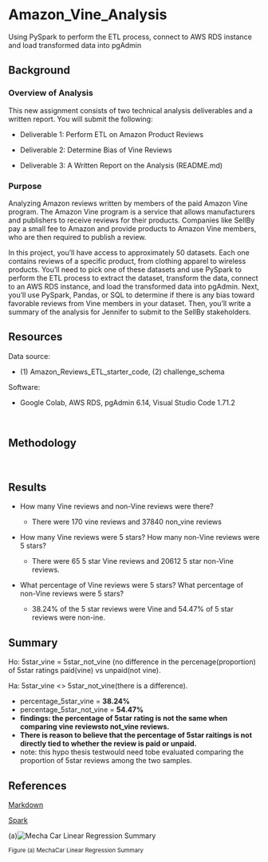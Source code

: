# Amazon_Vine_Analysis
Using PySpark to perform the ETL process, connect to AWS RDS instance and load transformed data into pgAdmin

## Background

### Overview of Analysis

This new assignment consists of two technical analysis deliverables and a written report. You will submit the following:

- Deliverable 1: Perform ETL on Amazon Product Reviews

- Deliverable 2: Determine Bias of Vine Reviews

- Deliverable 3: A Written Report on the Analysis (README.md)


### Purpose

Analyzing Amazon reviews written by members of the paid Amazon Vine program. The Amazon Vine program is a service that allows manufacturers and publishers to receive reviews for their products. Companies like SellBy pay a small fee to Amazon and provide products to Amazon Vine members, who are then required to publish a review.

In this project, you’ll have access to approximately 50 datasets. Each one contains reviews of a specific product, from clothing apparel to wireless products. You’ll need to pick one of these datasets and use PySpark to perform the ETL process to extract the dataset, transform the data, connect to an AWS RDS instance, and load the transformed data into pgAdmin. Next, you’ll use PySpark, Pandas, or SQL to determine if there is any bias toward favorable reviews from Vine members in your dataset. Then, you’ll write a summary of the analysis for Jennifer to submit to the SellBy stakeholders.


## Resources

Data source:

- (1) Amazon_Reviews_ETL_starter_code, (2) challenge_schema

Software:

- Google Colab, AWS RDS, pgAdmin 6.14, Visual Studio Code 1.71.2
 
<br/>

## Methodology

<br/>

## Results

- How many Vine reviews and non-Vine reviews were there?

    - There were 170 vine reviews and 37840 non_vine reviews


- How many Vine reviews were 5 stars? How many non-Vine reviews were 5 stars?

    - There were 65 5 star Vine reviews and 20612 5 star non-Vine reviews.

- What percentage of Vine reviews were 5 stars? What percentage of non-Vine reviews were 5 stars?

    - 38.24% of the 5 star reviews were Vine and 54.47% of 5 star reviews were non-ine.


## Summary

Ho: 5star_vine = 5star_not_vine (no difference in the percenage(proportion) of 5star ratings paid(vine) vs unpaid(not vine).

Ha: 5star_vine <> 5star_not_vine(there is a difference).

- percentage_5star_vine = **38.24%**
- percentage_5star_not_vine = **54.47%**
- **findings: the percentage of 5star rating is not the same when comparing vine reviewsto not_vine reviews.**
- **There is reason to believe that the percentage of 5star raitings is not directly tied to whether the review is paid or unpaid.**
- note: this hypo thesis testwould need tobe evaluated comparing the proportion of 5star reviews among the two samples.


## References

[Markdown](https://docs.github.com/en/get-started/writing-on-github/getting-started-with-writing-and-formatting-on-github/basic-writing-and-formatting-syntax)

[Spark](https://downloads.apache.org/spark/)



(a)![Mecha Car Linear Regression Summary](./Images/MechaCar_linear_regression_summary.png)
 
<sub> Figure (a) MechaCar Linear Regression Summary

<br/>

